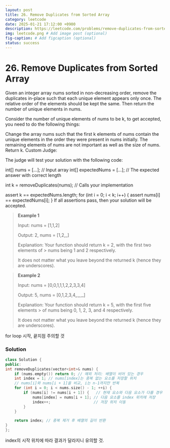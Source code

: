 ```yaml
---
layout: post
title: 26. Remove Duplicates from Sorted Array
category: leetcode
date: 2025-01-21 17:12:00 +0900
description: https://leetcode.com/problems/remove-duplicates-from-sorted-array/description/?envType=problem-list-v2&envId=25uoksw3
img: leetcode.png # Add image post (optional)
fig-caption: # Add figcaption (optional)
status: success
---
```



# 26. Remove Duplicates from Sorted Array


Given an integer array nums sorted in non-decreasing order, remove the duplicates in-place such that each unique element appears only once. The relative order of the elements should be kept the same. Then return the number of unique elements in nums.

Consider the number of unique elements of nums to be k, to get accepted, you need to do the following things:

Change the array nums such that the first k elements of nums contain the unique elements in the order they were present in nums initially. The remaining elements of nums are not important as well as the size of nums.
Return k.
Custom Judge:

The judge will test your solution with the following code:

int[] nums = [...]; // Input array
int[] expectedNums = [...]; // The expected answer with correct length

int k = removeDuplicates(nums); // Calls your implementation

assert k == expectedNums.length;
for (int i = 0; i < k; i++) {
    assert nums[i] == expectedNums[i];
}
If all assertions pass, then your solution will be accepted.

 

> **Example 1**
> 
> Input: nums = [1,1,2]
> 
> Output: 2, nums = [1,2,_]
> 
> Explanation: Your function should return k = 2, with the first two elements of > nums being 1 and 2 respectively.
> 
> It does not matter what you leave beyond the returned k (hence they are underscores).

> **Example 2**
> 
> Input: nums = [0,0,1,1,1,2,2,3,3,4]
> 
> Output: 5, nums = [0,1,2,3,4,_,_,_,_,_]
> 
> Explanation: Your function should return k = 5, with the first five elements > of nums being 0, 1, 2, 3, and 4 respectively.
> 
> It does not matter what you leave beyond the returned k (hence they are underscores).


for loop 시작, 끝지점 주의할 것 

### Solution

```cpp
class Solution {
public:
int removeDuplicates(vector<int>& nums) {
    if (nums.empty()) return 0; // 예외 처리: 배열이 비어 있는 경우
    int index = 1; // nums[index]는 중복 없는 요소를 저장할 위치
    // nums[i]와 nums[i + 1]을 비교, i는 n-1까지만 반복
    for (int i = 0; i < nums.size() - 1; ++i) {
        if (nums[i] != nums[i + 1]) {   // 현재 요소와 다음 요소가 다를 경우
            nums[index] = nums[i + 1]; // 다음 요소를 index 위치에 저장
            index++;                   // 저장 위치 이동
        }
    }

    return index; // 중복 제거 후 배열의 길이 반환
}
};
```

index의 시작 위치에 따라 결과가 달라지니 유의할 것. 


